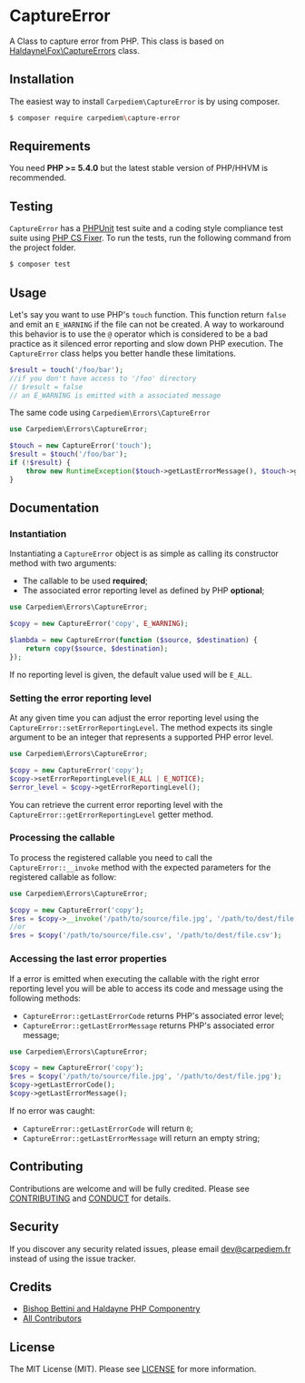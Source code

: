 CaptureError
==========

A Class to capture error from PHP. This class is based on [Haldayne\Fox\CaptureErrors](https://github.com/haldayne/fox) class.

## Installation

The easiest way to install `Carpediem\CaptureError` is by using composer.

```bash
$ composer require carpediem\capture-error
```

## Requirements

You need **PHP >= 5.4.0** but the latest stable version of PHP/HHVM is recommended.

## Testing

`CaptureError` has a [PHPUnit](https://phpunit.de) test suite and a coding style compliance test suite using [PHP CS Fixer](http://cs.sensiolabs.org/). To run the tests, run the following command from the project folder.

```bash
$ composer test
```

## Usage

Let's say you want to use PHP's `touch` function. This function return `false` and emit an `E_WARNING` if the file can not be created. A way to workaround this behavior is to use the `@` operator which is considered to be a bad practice as it silenced error reporting and slow down PHP execution. The `CaptureError` class helps you better handle these limitations.


```php
$result = touch('/foo/bar');
//if you don't have access to '/foo' directory
// $result = false
// an E_WARNING is emitted with a associated message
```

The same code using `Carpediem\Errors\CaptureError`


```php
use Carpediem\Errors\CaptureError;

$touch = new CaptureError('touch');
$result = $touch('/foo/bar');
if (!$result) {
    throw new RuntimeException($touch->getLastErrorMessage(), $touch->getLastErrorCode());
}
```

## Documentation

### Instantiation

Instantiating a `CaptureError` object is as simple as calling its constructor method with two arguments:

- The callable to be used  **required**;
- The associated error reporting level as defined by PHP **optional**;

```php
use Carpediem\Errors\CaptureError;

$copy = new CaptureError('copy', E_WARNING);

$lambda = new CaptureError(function ($source, $destination) {
    return copy($source, $destination);
});
```

If no reporting level is given, the default value used will be `E_ALL`.

### Setting the error reporting level

At any given time you can adjust the error reporting level using the `CaptureError::setErrorReportingLevel`. The method expects its single argument to be an integer that represents a supported PHP error level.

```php
use Carpediem\Errors\CaptureError;

$copy = new CaptureError('copy');
$copy->setErrorReportingLevel(E_ALL | E_NOTICE);
$error_level = $copy->getErrorReportingLevel();
```
You can retrieve the current error reporting level with the `CaptureError::getErrorReportingLevel` getter method.

### Processing the callable

To process the registered callable you need to call the `CaptureError::__invoke` method with the expected parameters for the registered callable as follow:

```php
use Carpediem\Errors\CaptureError;

$copy = new CaptureError('copy');
$res = $copy->__invoke('/path/to/source/file.jpg', '/path/to/dest/file.jpg');
//or
$res = $copy('/path/to/source/file.csv', '/path/to/dest/file.csv');
```

### Accessing the last error properties

If a error is emitted when executing the callable with the right error reporting level you will be able to access its code and message using the following methods:

- `CaptureError::getLastErrorCode` returns PHP's associated error level;
- `CaptureError::getLastErrorMessage` returns PHP's associated error message;

```php
use Carpediem\Errors\CaptureError;

$copy = new CaptureError('copy');
$res = $copy('/path/to/source/file.jpg', '/path/to/dest/file.jpg');
$copy->getLastErrorCode();
$copy->getLastErrorMessage();
```

If no error was caught:

- `CaptureError::getLastErrorCode` will return `0`;
- `CaptureError::getLastErrorMessage` will return an empty string;

Contributing
-------

Contributions are welcome and will be fully credited. Please see [CONTRIBUTING](CONTRIBUTING.md) and [CONDUCT](CONDUCT.md) for details.

Security
-------

If you discover any security related issues, please email dev@carpediem.fr instead of using the issue tracker.

Credits
-------

- [Bishop Bettini and Haldayne PHP Componentry](https://github.com/haldayne/fox)
- [All Contributors](https://github.com/carpediem/errors/graphs/contributors)

License
-------

The MIT License (MIT). Please see [LICENSE](LICENSE) for more information.

[PSR-2]: http://www.php-fig.org/psr/psr-2/
[PSR-4]: http://www.php-fig.org/psr/psr-4/
